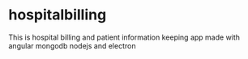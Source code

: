 # hospitalbilling
This is hospital billing and patient information keeping app made with angular mongodb nodejs and electron
